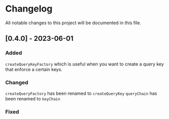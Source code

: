 # Changelog

All notable changes to this project will be documented in this file.

## [0.4.0] - 2023-06-01

### Added

`createQueryKeyFactory` which is useful when you want to create a query key that enforce a certain keys.

### Changed

`createQueryFactory` has been renamed to `createQueryKey`
`queryChain` has been renamed to `keyChain`

### Fixed
